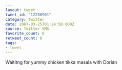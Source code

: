 ```yaml
---
layout: tweet
tweet_id: "12280901"
category: twitter
date: 2007-03-25T01:24:50.000Z
source: Twitter SMS
favorite_count: 0
retweet_count: 0
tags:
- tweet
---
```


Waititng for yummy chicken tikka masala with Dorian

